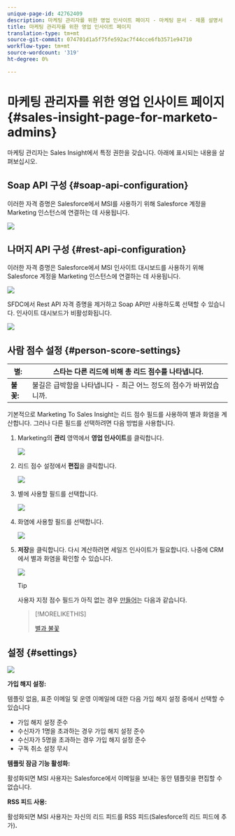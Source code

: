 ```yaml
---
unique-page-id: 42762409
description: 마케팅 관리자를 위한 영업 인사이트 페이지 - 마케팅 문서 - 제품 설명서
title: 마케팅 관리자를 위한 영업 인사이트 페이지
translation-type: tm+mt
source-git-commit: 074701d1a5f75fe592ac7f44cce6fb3571e94710
workflow-type: tm+mt
source-wordcount: '319'
ht-degree: 0%

---
```



# 마케팅 관리자를 위한 영업 인사이트 페이지 {#sales-insight-page-for-marketo-admins}

마케팅 관리자는 Sales Insight에서 특정 권한을 갖습니다. 아래에 표시되는 내용을 살펴보십시오.

## Soap API 구성 {#soap-api-configuration}

이러한 자격 증명은 Salesforce에서 MSI를 사용하기 위해 Salesforce 계정을 Marketing 인스턴스에 연결하는 데 사용됩니다.

![](assets/one-1.png)

## 나머지 API 구성 {#rest-api-configuration}

이러한 자격 증명은 Salesforce에서 MSI 인사이트 대시보드를 사용하기 위해 Salesforce 계정을 Marketing 인스턴스에 연결하는 데 사용됩니다.

![](assets/two-1.png)

SFDC에서 Rest API 자격 증명을 제거하고 Soap API만 사용하도록 선택할 수 있습니다. 인사이트 대시보드가 비활성화됩니다.

![](assets/three-1.png)

## 사람 점수 설정 {#person-score-settings}

| **별:** | 스타는 다른 리드에 비해 총 리드 점수를 나타냅니다. |
|---|---|
| **불꽃:** | 불길은 급박함을 나타냅니다 - 최근 어느 정도의 점수가 바뀌었습니까. |

기본적으로 Marketing To Sales Insight는 리드 점수 필드를 사용하여 별과 화염을 계산합니다. 그러나 다른 필드를 선택하려면 다음 방법을 사용합니다.

1. Marketing의 **관리** 영역에서 **영업 인사이트**&#x200B;를 클릭합니다.

   ![](assets/four.png)

1. 리드 점수 설정에서 **편집**&#x200B;을 클릭합니다.

   ![](assets/five.png)

1. 별에 사용할 필드를 선택합니다.

   ![](assets/six.png)

1. 화염에 사용할 필드를 선택합니다.

   ![](assets/seven.png)

1. **저장**&#x200B;을 클릭합니다. 다시 계산하려면 세일즈 인사이트가 필요합니다. 나중에 CRM에서 별과 화염을 확인할 수 있습니다.

   ![](assets/eight.png)

   >[!TIP]
   >
   >사용자 지정 점수 필드가 아직 없는 경우 [만들어](http://docs.marketo.com/x/3wMk)는 다음과 같습니다.

   >[!MORELIKETHIS]
   >
   >
   >
   >[별과 불꽃](http://docs.marketo.com/x/qgU6Ag)

## 설정 {#settings}

![](assets/nine.png)

**가입 해지 설정:**

템플릿 없음, 표준 이메일 및 운영 이메일에 대한 다음 가입 해지 설정 중에서 선택할 수 있습니다

* 가입 해지 설정 준수
* 수신자가 1명을 초과하는 경우 가입 해지 설정 준수
* 수신자가 5명을 초과하는 경우 가입 해지 설정 준수
* 구독 취소 설정 무시

**템플릿 잠금 기능 활성화:**

활성화되면 MSI 사용자는 Salesforce에서 이메일을 보내는 동안 템플릿을 편집할 수 없습니다.

**RSS 피드 사용:**

활성화되면 MSI 사용자는 자신의 리드 피드를 RSS 피드(Salesforce의 리드 피드에 추가)**.**
